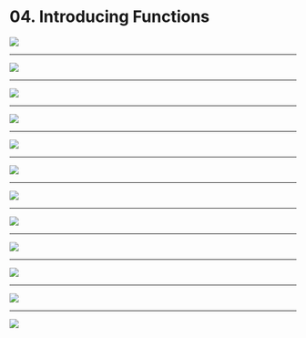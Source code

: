 # 04. Introducing Functions

![](https://i.imgur.com/B0xP3Hs.png)

-------

![](https://i.imgur.com/Peu5nbr.png)

-----

![](https://i.imgur.com/5wBSaVn.png)

--------

![](https://i.imgur.com/hn4j8hr.png)

-------

![](https://i.imgur.com/KqARV5U.png)

---------

![](https://i.imgur.com/NlNr1Fq.png)

-----------

![](https://i.imgur.com/DetXEEu.png)

-------

![](https://i.imgur.com/baohRXV.png)

------

![](https://i.imgur.com/BCInLaA.png)

--------------

![](https://i.imgur.com/JnLmCSn.png)

------

![](https://i.imgur.com/JelIZIa.png)

-------

![](https://i.imgur.com/bDugjhZ.png)